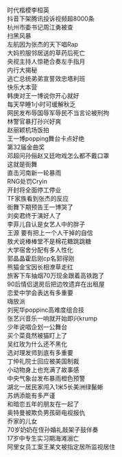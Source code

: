 时代楷模李桓英  
抖音下架腾讯投诉视频超8000条  
杭州市委书记周江勇被查  
扫黑风暴  
左航因为张杰的天下唱Rap  
大妈煎服邻居送的草药后死亡  
央视主持人惊艳合奏左手指月  
内行大揭秘  
逃亡总统弟弟宣誓效忠塔利班  
快乐大本营  
韩庚对王一博说你开心就好  
每天早睡1小时可缓解秋乏  
网民发布辱国辱军辱民不当言论被刑拘  
林警官暴打孙兴好爽  
赵丽颖机场饭拍  
王一博popping舞台卡点好绝  
第32届金曲奖  
邓超问孙俪赵又廷吻戏怎么都不戴口罩  
这就是街舞  
直击河南新一轮暴雨  
RNG处罚Cryin  
开封将全面停工停业  
TF家族看到张杰的反应  
街舞下期预告王一博哭了  
刘奕君终于演好人了  
李菲儿自认是女艺人中的胖子  
王源 要有把上一个人干掉的自信  
敖犬说棒棒堂不是棉花糖跳跳糖  
大学宿舍分配有多人性化  
郭晶晶霍启刚cp名郭得刚  
熊猫金宝因长相潦草走红  
旅客下车抽烟70万现金跟着高铁跑了  
90后情侣退房后把边牧遗弃在出租屋  
恋爱中学会表达有多重要  
嗨放派  
刘宪华poppinc高难度组合技  
张艺兴音乐一响就开始即兴krump  
少年说唱企划一公舞台  
买个菜竟然被猫盯上了  
吴红玫为什么还不黑化  
选对理发师到底有多重要  
丁仲礼院士回应被美国制裁  
小动物身上也充满了故事感  
中央气象台发布暴雨橙色预警  
湖北一居民家闯入1米5长美洲绿鬣蜥  
苏炳添能有多严谨  
和暗恋五年的朋友在一起了  
奥特曼被欺负男孩砸电视报仇  
乔家的儿女  
70岁奶奶在侄孙婚礼敲架子鼓伴奏  
17岁中专生实习期海滩溺亡  
阿里女员工案王某文被指定居所监视居住  
